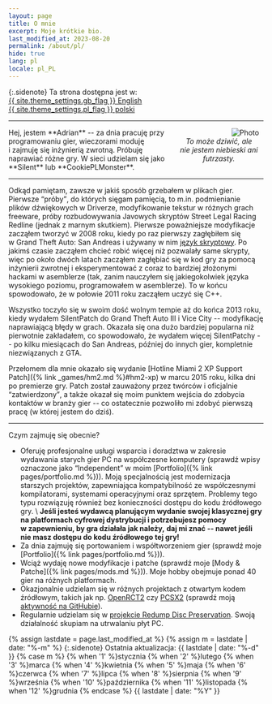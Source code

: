 ```yaml
---
layout: page
title: O mnie
excerpt: Moje krótkie bio.
last_modified_at: 2023-08-20
permalink: /about/pl/
hide: true
lang: pl
locale: pl_PL
---
```


{:.sidenote}
Ta strona dostępna jest w:
<a href="{% link pages/about.md %}" style="white-space: nowrap" lang="en" hreflang="en">{{ site.theme_settings.gb_flag }} English</a>
<a href="{% link pages/about-pl.md %}" style="white-space: nowrap" lang="pl" hreflang="pl">{{ site.theme_settings.pl_flag }} polski</a>

***

<div style="max-width:35%;float:right;text-align:center" >
<img style="padding:0 5%;float:right" src="https://i.imgur.com/nnXmF1k.jpg" alt="Photo">
<em><span style="display:inline-block">To może dziwić, ale</span>
<span style="display:inline-block">nie jestem niebieski ani futrzasty.</span></em>
</div>
Hej, jestem **Adrian** -- za dnia pracuję przy programowaniu gier, wieczorami moduję i&nbsp;zajmuję się inżynierią zwrotną.
Próbuję naprawiać różne gry. W&nbsp;sieci udzielam się jako **Silent** lub **CookiePLMonster**.

***

Odkąd pamiętam, zawsze w&nbsp;jakiś sposób grzebałem w&nbsp;plikach gier. Pierwsze <q>próby</q>, do których sięgam pamięcią,
to m.in. podmienianie plików dźwiękowych w&nbsp;Driverze, modyfikowanie tekstur w&nbsp;różnych grach freeware,
próby rozbudowywania Javowych skryptów Street Legal Racing Redline (jednak z&nbsp;marnym skutkiem).
Pierwsze poważniejsze modyfikacje zacząłem tworzyć w&nbsp;2008 roku, kiedy po raz pierwszy zagłębiłem się
w&nbsp;Grand Theft Auto: San Andreas i&nbsp;używany w&nbsp;nim [język skryptowy](https://gtamods.com/wiki/SCM_language).
Po jakimś czasie zacząłem chcieć robić więcej niż pozwalały same skrypty, więc po około
dwóch latach zacząłem zagłębiać się w&nbsp;kod gry za pomocą inżynierii zwrotnej i&nbsp;eksperymentować z&nbsp;coraz to
bardziej złożonymi hackami w&nbsp;asemblerze (tak, zanim nauczyłem się jakiegokolwiek języka wysokiego poziomu,
programowałem w&nbsp;asemblerze). To w&nbsp;końcu spowodowało, że w&nbsp;połowie 2011 roku zacząłem uczyć się C++.

Wszystko toczyło się w&nbsp;swoim dość wolnym tempie aż do końca 2013 roku, kiedy wydałem SilentPatch do Grand Theft Auto III
i&nbsp;Vice City -- modyfikację naprawiającą błędy w&nbsp;grach. Okazała się ona dużo bardziej popularna niż pierwotnie zakładałem,
co spowodowało, że wydałem więcej SilentPatchy -- po kilku miesiącach do San Andreas, później do innych gier,
kompletnie niezwiązanych z&nbsp;GTA.

Przełomem dla mnie okazało się wydanie [Hotline Miami 2 XP Support Patch]({% link _games/hm2.md %}#hm2-xp)
w&nbsp;marcu 2015 roku, kilka dni po premierze gry. Patch został zauważony przez twórców i&nbsp;oficjalnie <q>zatwierdzony</q>,
a&nbsp;także okazał się moim punktem wejścia do zdobycia kontaktów w&nbsp;branży gier -- co ostatecznie pozwoliło mi zdobyć
pierwszą pracę (w&nbsp;której jestem do dziś).

***

Czym zajmuję się obecnie?
* Oferuję profesjonalne usługi wsparcia i&nbsp;doradztwa w&nbsp;zakresie wydawania starych gier PC na współczesne komputery
  (sprawdź wpisy oznaczone jako <q>Independent</q> w&nbsp;moim [Portfolio]({% link pages/portfolio.md %})). Moją specjalnością jest modernizacja starszych projektów,
  zapewniająca kompatybilność ze współczesnymi kompilatorami, systemami operacyjnymi oraz sprzętem. Problemy tego typu rozwiązuję również bez konieczności dostępu do kodu źródłowego gry. \\
  **Jeśli jesteś wydawcą planującym wydanie swojej klasycznej gry na platformach cyfrowej dystrybucji i&nbsp;potrzebujesz pomocy w&nbsp;zapewnieniu, by gra działała jak należy,**
  **daj mi znać -- nawet jeśli nie masz dostępu do kodu źródłowego tej gry!**
* Za dnia zajmuję się portowaniem i&nbsp;współtworzeniem gier (sprawdź moje [Portfolio]({% link pages/portfolio.md %})).
* Wciąż wydaję nowe modyfikacje i&nbsp;patche (sprawdź moje [Mody & Patche]({% link pages/mods.md %})). Moje hobby obejmuje ponad 40 gier na różnych platformach.
* Okazjonalnie udzielam się w&nbsp;różnych projektach z&nbsp;otwartym kodem źródłowym, takich jak np. [OpenRCT2](https://openrct2.io/) czy [PCSX2](https://pcsx2.net/)
  (sprawdź moją [aktywność na GitHubie](https://github.com/CookiePLMonster)).
* Regularnie udzielam się w&nbsp;[projekcie Redump Disc Preservation](http://redump.org/). Swoją działalność skupiam na utrwalaniu płyt PC.

{% assign lastdate = page.last_modified_at %}
{% assign m = lastdate | date: "%-m" %}
{:.sidenote}
Ostatnia aktualizacja:
{{ lastdate | date: "%-d" }} {% case m %}
  {% when '1' %}stycznia
  {% when '2' %}lutego
  {% when '3' %}marca
  {% when '4' %}kwietnia
  {% when '5' %}maja
  {% when '6' %}czerwca
  {% when '7' %}lipca
  {% when '8' %}sierpnia
  {% when '9' %}września
  {% when '10' %}października
  {% when '11' %}listopada
  {% when '12' %}grudnia
{% endcase %} {{ lastdate | date: "%Y" }}
